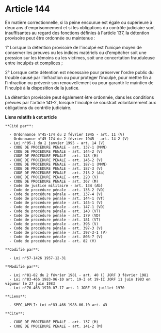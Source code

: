 # Article 144

En matière correctionnelle, si la peine encourue est égale ou supérieure à deux ans d'emprisonnement et si les obligations du
contrôle judiciaire sont insuffisantes au regard des fonctions définies à l'article 137, la détention provisoire peut être
ordonnée ou maintenue :

1° Lorsque la détention provisoire de l'inculpé est l'unique moyen de conserver les preuves ou les indices matériels ou
d'empêcher soit une pression sur les témoins ou les victimes, soit une concertation frauduleuse entre inculpés et complices ;

2° Lorsque cette détention est nécessaire pour préserver l'ordre public du trouble causé par l'infraction ou pour protéger
l'inculpé, pour mettre fin à l'infraction ou prévenir son renouvellement ou pour garantir le maintien de l'inculpé à la
disposition de la justice.

La détention provisoire peut également être ordonnée, dans les conditions prévues par l'article 141-2, lorsque l'inculpé se
soustrait volontairement aux obligations du contrôle judiciaire.

**Liens relatifs à cet article**

	**Cité par**:

	  - Ordonnance n°45-174 du 2 février 1945 - art. 11 (V)
	  - Ordonnance n°45-174 du 2 février 1945 - art. 14-2 (V)
	  - Loi n°95-1 du 2 janvier 1995 - art. 14 (V)
	  - CODE DE PROCEDURE PENALE - art. 137-1 (MMN)
	  - CODE DE PROCEDURE PENALE - art. 144-2 (V)
	  - CODE DE PROCEDURE PENALE - art. 145 (M)
	  - CODE DE PROCEDURE PENALE - art. 145-2 (V)
	  - CODE DE PROCEDURE PENALE - art. 187-1 (MMN)
	  - CODE DE PROCEDURE PENALE - art. 187-3 (V)
	  - CODE DE PROCEDURE PENALE - art. 215-2 (Ab)
	  - CODE DE PROCEDURE PENALE - art. 220 (V)
	  - CODE DE PROCEDURE PENALE - art. 367 (M)
	  - Code de justice militaire - art. 134 (Ab)
	  - Code de procédure pénale - art. 135-2 (VD)
	  - Code de procédure pénale - art. 137-4 (V)
	  - Code de procédure pénale - art. 144-1 (VT)
	  - Code de procédure pénale - art. 145-1 (V)
	  - Code de procédure pénale - art. 147-1 (VD)
	  - Code de procédure pénale - art. 148 (VT)
	  - Code de procédure pénale - art. 179 (VD)
	  - Code de procédure pénale - art. 181 (VT)
	  - Code de procédure pénale - art. 396 (V)
	  - Code de procédure pénale - art. 397-3 (V)
	  - Code de procédure pénale - art. 397-3-1 (V)
	  - Code de procédure pénale - art. 803-7 (V)
	  - Code de procédure pénale - art. 82 (V)

	**Codifié par**:

	  - Loi n°57-1426 1957-12-31

	**Modifié par**:

	  - Loi n°81-82 du 2 février 1981 - art. 40 () JORF 3 février 1981
	  - Loi n°83-466 1983-06-10 art. 19-I et 19-II JORF 11 juin 1983 en vigueur le 27 juin 1983
	  - Loi n°70-463 1970-07-17 art. 1 JORF 19 juillet 1970

	**Liens**:

	  - SPEC_APPLI: Loi n°83-466 1983-06-10 art. 43

	**Cite**:

	  - CODE DE PROCEDURE PENALE - art. 137 (M)
	  - CODE DE PROCEDURE PENALE - art. 141-2 (M)
